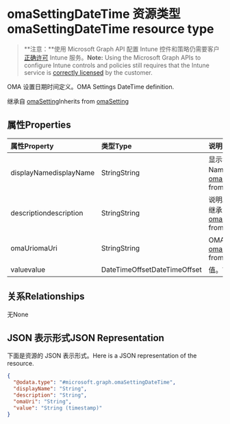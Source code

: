 # <a name="omasettingdatetime-resource-type"></a><span data-ttu-id="80449-101">omaSettingDateTime 资源类型</span><span class="sxs-lookup"><span data-stu-id="80449-101">omaSettingDateTime resource type</span></span>

> <span data-ttu-id="80449-102">**注意：**使用 Microsoft Graph API 配置 Intune 控件和策略仍需要客户[正确许可](https://go.microsoft.com/fwlink/?linkid=839381) Intune 服务。</span><span class="sxs-lookup"><span data-stu-id="80449-102">**Note:** Using the Microsoft Graph APIs to configure Intune controls and policies still requires that the Intune service is [correctly licensed](https://go.microsoft.com/fwlink/?linkid=839381) by the customer.</span></span>

<span data-ttu-id="80449-103">OMA 设置日期时间定义。</span><span class="sxs-lookup"><span data-stu-id="80449-103">OMA Settings DateTime definition.</span></span>

<span data-ttu-id="80449-104">继承自 [omaSetting](../resources/intune_deviceconfig_omasetting.md)</span><span class="sxs-lookup"><span data-stu-id="80449-104">Inherits from [omaSetting](../resources/intune_deviceconfig_omasetting.md)</span></span>

## <a name="properties"></a><span data-ttu-id="80449-105">属性</span><span class="sxs-lookup"><span data-stu-id="80449-105">Properties</span></span>
|<span data-ttu-id="80449-106">属性</span><span class="sxs-lookup"><span data-stu-id="80449-106">Property</span></span>|<span data-ttu-id="80449-107">类型</span><span class="sxs-lookup"><span data-stu-id="80449-107">Type</span></span>|<span data-ttu-id="80449-108">说明</span><span class="sxs-lookup"><span data-stu-id="80449-108">Description</span></span>|
|:---|:---|:---|
|<span data-ttu-id="80449-109">displayName</span><span class="sxs-lookup"><span data-stu-id="80449-109">displayName</span></span>|<span data-ttu-id="80449-110">String</span><span class="sxs-lookup"><span data-stu-id="80449-110">String</span></span>|<span data-ttu-id="80449-111">显示名称。</span><span class="sxs-lookup"><span data-stu-id="80449-111">Display Name</span></span> <span data-ttu-id="80449-112">继承自 [omaSetting](../resources/intune_deviceconfig_omasetting.md)</span><span class="sxs-lookup"><span data-stu-id="80449-112">Inherited from [omaSetting](../resources/intune_deviceconfig_omasetting.md)</span></span>|
|<span data-ttu-id="80449-113">description</span><span class="sxs-lookup"><span data-stu-id="80449-113">description</span></span>|<span data-ttu-id="80449-114">String</span><span class="sxs-lookup"><span data-stu-id="80449-114">String</span></span>|<span data-ttu-id="80449-115">说明。</span><span class="sxs-lookup"><span data-stu-id="80449-115">Description.</span></span> <span data-ttu-id="80449-116">继承自 [omaSetting](../resources/intune_deviceconfig_omasetting.md)</span><span class="sxs-lookup"><span data-stu-id="80449-116">Inherited from [omaSetting](../resources/intune_deviceconfig_omasetting.md)</span></span>|
|<span data-ttu-id="80449-117">omaUri</span><span class="sxs-lookup"><span data-stu-id="80449-117">omaUri</span></span>|<span data-ttu-id="80449-118">String</span><span class="sxs-lookup"><span data-stu-id="80449-118">String</span></span>|<span data-ttu-id="80449-119">OMA。</span><span class="sxs-lookup"><span data-stu-id="80449-119">OMA.</span></span> <span data-ttu-id="80449-120">继承自 [omaSetting](../resources/intune_deviceconfig_omasetting.md)</span><span class="sxs-lookup"><span data-stu-id="80449-120">Inherited from [omaSetting](../resources/intune_deviceconfig_omasetting.md)</span></span>|
|<span data-ttu-id="80449-121">value</span><span class="sxs-lookup"><span data-stu-id="80449-121">value</span></span>|<span data-ttu-id="80449-122">DateTimeOffset</span><span class="sxs-lookup"><span data-stu-id="80449-122">DateTimeOffset</span></span>|<span data-ttu-id="80449-123">值。</span><span class="sxs-lookup"><span data-stu-id="80449-123">Value.</span></span>|

## <a name="relationships"></a><span data-ttu-id="80449-124">关系</span><span class="sxs-lookup"><span data-stu-id="80449-124">Relationships</span></span>
<span data-ttu-id="80449-125">无</span><span class="sxs-lookup"><span data-stu-id="80449-125">None</span></span>
## <a name="json-representation"></a><span data-ttu-id="80449-126">JSON 表示形式</span><span class="sxs-lookup"><span data-stu-id="80449-126">JSON Representation</span></span>
<span data-ttu-id="80449-127">下面是资源的 JSON 表示形式。</span><span class="sxs-lookup"><span data-stu-id="80449-127">Here is a JSON representation of the resource.</span></span>
<!-- {
  "blockType": "resource",
  "keyProperty": "id",
  "@odata.type": "microsoft.graph.omaSettingDateTime"
}
-->
``` json
{
  "@odata.type": "#microsoft.graph.omaSettingDateTime",
  "displayName": "String",
  "description": "String",
  "omaUri": "String",
  "value": "String (timestamp)"
}
```



